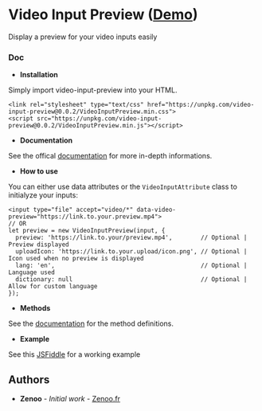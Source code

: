 # Video Input Preview ([Demo](https://jsfiddle.net/Zenoo0/zhpbtko9/))

Display a preview for your video inputs easily

### Doc

* **Installation**

Simply import video-input-preview into your HTML.
```
<link rel="stylesheet" type="text/css" href="https://unpkg.com/video-input-preview@0.0.2/VideoInputPreview.min.css">
<script src="https://unpkg.com/video-input-preview@0.0.2/VideoInputPreview.min.js"></script>
```
* **Documentation**

See the offical [documentation](https://zenoo.github.io/video-input-preview/VideoInputPreview.html) for more in-depth informations.

* **How to use**

You can either use data attributes or the `VideoInputAttribute` class to initialyze your inputs:
```
<input type="file" accept="video/*" data-video-preview="https://link.to.your.preview.mp4">
// OR
let preview = new VideoInputPreview(input, {
  preview: 'https://link.to.your/preview.mp4',        // Optional | Preview displayed
  uploadIcon: 'https://link.to.your.upload/icon.png', // Optional | Icon used when no preview is displayed
  lang: 'en',                                         // Optional | Language used
  dictionary: null                                    // Optional | Allow for custom language
});
```

* **Methods**

See the [documentation](https://zenoo.github.io/video-input-preview/VideoInputPreview.html) for the method definitions.


* **Example**

See this [JSFiddle](https://jsfiddle.net/Zenoo0/zhpbtko9/) for a working example

## Authors

* **Zenoo** - *Initial work* - [Zenoo.fr](http://zenoo.fr)
